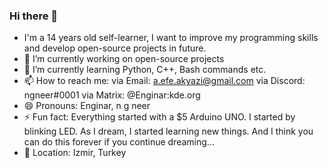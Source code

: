 ### Hi there 👋

- I'm a 14 years old self-learner, I want to improve my programming skills and develop open-source projects in future.
- 🔭 I’m currently working on open-source projects
- 🌱 I’m currently learning Python, C++, Bash commands etc.
- 📫 How to reach me: 
via Email:  a.efe.akyazi@gmail.com
via Discord: ngneer#0001
via Matrix: @Enginar:kde.org
- 😄 Pronouns: Enginar, n g neer
- ⚡ Fun fact: Everything started with a $5 Arduino UNO. I started by blinking LED. As I dream, I started learning new things. And I think you can do this forever if you continue dreaming...
- 📍 Location: Izmir, Turkey

